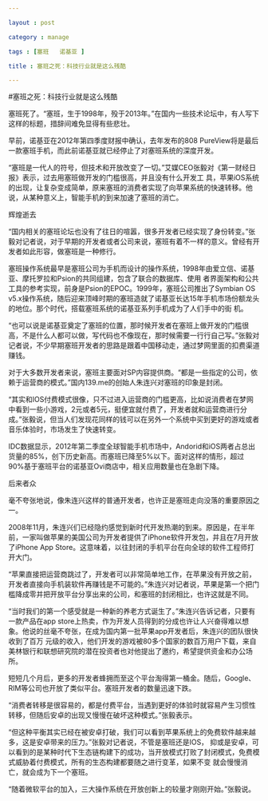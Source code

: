 ```yaml
---

layout : post

category : manage

tags : [塞班   诺基亚 ]

title : 塞班之死：科技行业就是这么残酷

---
```


#塞班之死：科技行业就是这么残酷

塞班死了。“塞班，生于1998年，殁于2013年。”在国内一些技术论坛中，有人写下这样的标题，措辞间难免显得有些悲壮。

早前，诺基亚在2012年第四季度财报中确认，去年发布的808 PureView将是最后一款塞班手机，而此前诺基亚就已经停止了对塞班系统的深度开发。

“塞班是一代人的符号，但技术和开放改变了一切。”艾媒CEO张毅对《第一财经日报》表示，过去用塞班做开发的门槛很高，并且没有什么开发工 具，苹果iOS系统的出现，让复杂变成简单，原来塞班的消费者实现了向苹果系统的快速转移。他说，从某种意义上，智能手机的到来加速了塞班的消亡。

辉煌逝去

“国内相关的塞班论坛也没有了往日的喧嚣，很多开发者已经实现了身份转变。”张毅对记者说，对于早期的开发者或者公司来说，塞班有着不一样的意义。曾经有开发者如此形容，做塞班是一种修行。

塞班操作系统最早是塞班公司为手机而设计的操作系统，1998年由爱立信、诺基亚、摩托罗拉和Psion的共同组建，包含了联合的数据库、使用 者界面架构和公共工具的参考实现，前身是Psion的EPOC。1999年，塞班公司推出了Symbian OS v5.x操作系统，随后迎来顶峰时期的塞班造就了诺基亚长达15年手机市场份额龙头的地位。那个时代，搭载塞班系统的诺基亚系列手机成为了人们手中的街 机。

“也可以说是诺基亚奠定了塞班的位置，那时候开发者在塞班上做开发的门槛很高，不是什么人都可以做，写代码也不像现在，那时候需要一行行自己写。”张毅对记者说，不少早期塞班开发者的思路是跟着中国移动走，通过梦网里面的扣费渠道赚钱。

对于大多数开发者来说，塞班主要面对SP内容提供商。“都是一些指定的公司，依赖于运营商的模式。”国内139.me的创始人朱连兴对塞班的印象是封闭。

“其实和IOS付费模式很像，只不过进入运营商的门槛更高，比如说消费者在梦网中看到一些小游戏，2元或者5元，挺便宜就付费了，开发者就和运营商进行分成。”张毅说，但当人们发现花同样的钱可以在另外一个系统中买到更好的游戏或者音乐体验时，市场发生了快速转变。

IDC数据显示，2012年第二季度全球智能手机市场中，Andorid和iOS两者占总出货量的85%，创下历史新高。而塞班已降至5%以下。面对这样的情形，超过90%基于塞班平台的诺基亚Ovi商店中，相关应用数量也在急剧下降。

后来者众

毫不夸张地说，像朱连兴这样的普通开发者，也许正是塞班走向没落的重要原因之一。

2008年11月，朱连兴们已经隐约感觉到新时代开发热潮的到来。原因是，在半年前，一家叫做苹果的美国公司为开发者提供了iPhone软件开发包，并且在7月开放了iPhone App Store。这意味着，以往封闭的手机平台在向全球的软件工程师打开大门。

“苹果直接把运营商跳过了，开发者可以非常简单地工作，在苹果没有开放之前，开发者直接向手机装软件再赚钱是不可能的。”朱连兴对记者说，苹果是第一个把门槛降成零并把开放平台分享出来的公司，和塞班的封闭相比，也许这就是不同。

“当时我们的第一个感受就是一种新的养老方式诞生了。”朱连兴告诉记者，只要有一款产品在app store上热卖，作为开发人员得到的分成也许让人兴奋得难以想象。他说的丝毫不夸张，在成为国内第一批苹果app开发者后，朱连兴的团队很快收到了百万 元级的收入，他们开发的游戏被80多个国家的数百万用户下载，来自美林银行和联想研究院的潜在投资者也对他提出了邀约，希望提供资金和办公场所。

短短几个月后，更多的开发者蜂拥而至这个平台淘得第一桶金。随后，Google、RIM等公司也开放了类似平台。塞班开发者的数量迅速下跌。

“消费者转移是很容易的，都是付费平台，当遇到更好的体验时就容易产生习惯性转移，但随后安卓的出现又慢慢在破坏这种模式。”张毅表示。

“但这种平衡其实已经在被安卓打破，我们可以看到苹果系统上的免费软件越来越多，这是安卓带来的压力。”张毅对记者说，不管是塞班还是IOS， 抑或是安卓，可以看到的是某种时代下生态链构建下的成功，当开放模式打败了封闭模式，免费模式威胁着付费模式，所有的生态构建都要随之进行变革，如果不变 就会慢慢消亡，就会成为下一个塞班。

“随着微软平台的加入，三大操作系统在开放创新上的较量才刚刚开始。”张毅说。
